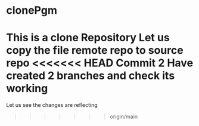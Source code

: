 # clonePgm
This is a clone Repository
Let us copy the file remote repo to source repo
<<<<<<< HEAD
Commit 2
Have created 2 branches and check its working
=======
Let us see the changes are reflecting
>>>>>>> origin/main
